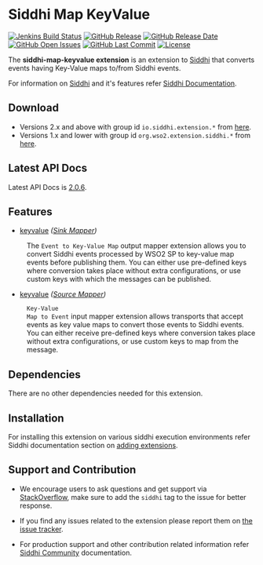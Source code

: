 Siddhi Map KeyValue
====================

  [![Jenkins Build Status](https://wso2.org/jenkins/job/siddhi/job/siddhi-map-keyvalue/badge/icon)](https://wso2.org/jenkins/job/siddhi/job/siddhi-map-keyvalue/)
  [![GitHub Release](https://img.shields.io/github/release/siddhi-io/siddhi-map-keyvalue.svg)](https://github.com/siddhi-io/siddhi-map-keyvalue/releases)
  [![GitHub Release Date](https://img.shields.io/github/release-date/siddhi-io/siddhi-map-keyvalue.svg)](https://github.com/siddhi-io/siddhi-map-keyvalue/releases)
  [![GitHub Open Issues](https://img.shields.io/github/issues-raw/siddhi-io/siddhi-map-keyvalue.svg)](https://github.com/siddhi-io/siddhi-map-keyvalue/issues)
  [![GitHub Last Commit](https://img.shields.io/github/last-commit/siddhi-io/siddhi-map-keyvalue.svg)](https://github.com/siddhi-io/siddhi-map-keyvalue/commits/master)
  [![License](https://img.shields.io/badge/License-Apache%202.0-blue.svg)](https://opensource.org/licenses/Apache-2.0)

The **siddhi-map-keyvalue extension** is an extension to <a target="_blank" href="https://wso2.github.io/siddhi">Siddhi</a> that converts events having Key-Value maps to/from Siddhi events.

For information on <a target="_blank" href="https://siddhi.io/">Siddhi</a> and it's features refer <a target="_blank" href="https://siddhi.io/redirect/docs.html">Siddhi Documentation</a>. 

## Download

* Versions 2.x and above with group id `io.siddhi.extension.*` from <a target="_blank" href="https://mvnrepository.com/artifact/io.siddhi.extension.map.keyvalue/siddhi-map-keyvalue/">here</a>.
* Versions 1.x and lower with group id `org.wso2.extension.siddhi.*` from <a target="_blank" href="https://mvnrepository.com/artifact/org.wso2.extension.siddhi.map.keyvalue/siddhi-map-keyvalue">here</a>.

## Latest API Docs 

Latest API Docs is <a target="_blank" href="https://siddhi-io.github.io/siddhi-map-keyvalue/api/2.0.6">2.0.6</a>.

## Features

* <a target="_blank" href="https://siddhi-io.github.io/siddhi-map-keyvalue/api/2.0.6/#keyvalue-sink-mapper">keyvalue</a> *(<a target="_blank" href="http://siddhi.io/en/v5.1/docs/query-guide/#sink-mapper">Sink Mapper</a>)*<br> <div style="padding-left: 1em;"><p><p style="word-wrap: break-word;margin: 0;">The <code>Event to Key-Value Map</code> output mapper extension allows you to convert Siddhi events processed by WSO2 SP to key-value map events before publishing them. You can either use pre-defined keys where conversion takes place without extra configurations, or use custom keys with which the messages can be published.</p></p></div>
* <a target="_blank" href="https://siddhi-io.github.io/siddhi-map-keyvalue/api/2.0.6/#keyvalue-source-mapper">keyvalue</a> *(<a target="_blank" href="http://siddhi.io/en/v5.1/docs/query-guide/#source-mapper">Source Mapper</a>)*<br> <div style="padding-left: 1em;"><p><p style="word-wrap: break-word;margin: 0;"><code>Key-Value Map to Event</code> input mapper extension allows transports that accept events as key value maps to convert those events to Siddhi events. You can either receive pre-defined keys where conversion takes place without extra configurations, or use custom keys to map from the message.</p></p></div>

## Dependencies 

There are no other dependencies needed for this extension. 

## Installation

For installing this extension on various siddhi execution environments refer Siddhi documentation section on <a target="_blank" href="https://siddhi.io/redirect/add-extensions.html">adding extensions</a>.

## Support and Contribution

* We encourage users to ask questions and get support via <a target="_blank" href="https://stackoverflow.com/questions/tagged/siddhi">StackOverflow</a>, make sure to add the `siddhi` tag to the issue for better response.

* If you find any issues related to the extension please report them on <a target="_blank" href="https://github.com/siddhi-io/siddhi-execution-string/issues">the issue tracker</a>.

* For production support and other contribution related information refer <a target="_blank" href="https://siddhi.io/community/">Siddhi Community</a> documentation.

